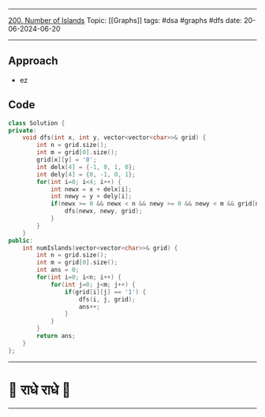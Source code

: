
---
[200. Number of Islands](https://leetcode.com/problems/number-of-islands/)
Topic: [[Graphs]]
tags: #dsa #graphs #dfs 
date: 20-06-2024-06-20

---
## Approach

- ez

## Code 

```cpp
class Solution {
private:
    void dfs(int x, int y, vector<vector<char>>& grid) {
        int n = grid.size();
        int m = grid[0].size();
        grid[x][y] = '0';
        int delx[4] = {-1, 0, 1, 0};
        int dely[4] = {0, -1, 0, 1};
        for(int i=0; i<4; i++) {
            int newx = x + delx[i];
            int newy = y + dely[i];
            if(newx >= 0 && newx < n && newy >= 0 && newy < m && grid[newx][newy] == '1') {
                dfs(newx, newy, grid);
            }
        }
    }
public:
    int numIslands(vector<vector<char>>& grid) {
        int n = grid.size();
        int m = grid[0].size();
        int ans = 0;
        for(int i=0; i<n; i++) {
            for(int j=0; j<m; j++) {
                if(grid[i][j] == '1') {
                    dfs(i, j, grid);
                    ans++;
                }
            }
        }
        return ans;
    }
};
```

---
# 🦚 राधे राधे 🦚
---
